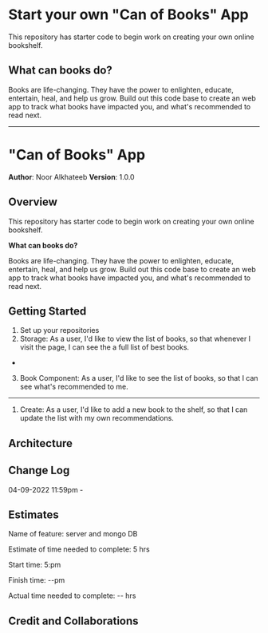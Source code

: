 # Start your own "Can of Books" App

This repository has starter code to begin work on creating your own online bookshelf.

## What can books do?

Books are life-changing. They have the power to enlighten, educate, entertain, heal, and help us grow. Build out this code base to create an web app to track what books have impacted you, and what's recommended to read next.

---------------
# "Can of Books" App


**Author**: Noor Alkhateeb
**Version**: 1.0.0 

## Overview
This repository has starter code to begin work on creating your own online bookshelf.

**What can books do?**

Books are life-changing. They have the power to enlighten, educate, entertain, heal, and help us grow. Build out this code base to create an web app to track what books have impacted you, and what's recommended to read next.

## Getting Started
1. Set up your repositories
2. Storage: As a user, I'd like to view the list of books, so that whenever I visit the page, I can see the a full list of best books.
  - 
3. Book Component: As a user, I'd like to see the list of books, so that I can see what's recommended to me.
-------
1. Create: As a user, I'd like to add a new book to the shelf, so that I can update the list with my own recommendations.


## Architecture


## Change Log

04-09-2022 11:59pm - 

## Estimates

Name of feature: server and mongo DB

Estimate of time needed to complete: 5 hrs

Start time: 5:pm

Finish time: --pm

Actual time needed to complete: -- hrs


## Credit and Collaborations
